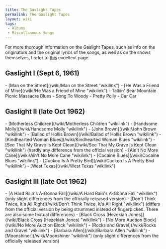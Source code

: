 ```yaml
---
title: The Gaslight Tapes
permalink: The Gaslight Tapes
layout: wiki
tags:
 - Albums
 - Miscellaneous Songs
---
```


For more thorough information on the Gaslight Tapes, such as info on the
originators and the original lyrics of the songs, as well as on the
shows themselves, I refer to
[this](http://www.bobsboots.com/CDs/Gaslight.html) excellent page.

<h2>
Gaslight I (Sept 6, 1961)

</h2>
-   [Man on the Street](/wiki/Man on the Street "wikilink")
-   [He Was a Friend of Mine](/wiki/He Was a Friend of Mine "wikilink")
-   Talkin' Bear Mountain Picnic Massacre Blues
-   Song To Woody
-   Pretty Polly
-   Car Car

<h2>
Gaslight II (late Oct 1962)

</h2>
-   [Motherless Children](/wiki/Motherless Children "wikilink")
-   [Handsome Molly](/wiki/Handsome Molly "wikilink")
-   [John Brown](/wiki/John Brown "wikilink")
-   [Ballad of Hollis Brown](/wiki/Ballad of Hollis Brown "wikilink")
-   [Kindhearted Woman Blues](/wiki/Kindhearted Woman Blues "wikilink")
-   [See That My Grave Is Kept
    Clean](/wiki/See That My Grave Is Kept Clean "wikilink") (hardly any
    difference from the official version)
-   [Ain't No More Cane](/wiki/Ain't No More Cane "wikilink")
-   [Cocaine Blues](/wiki/Cocaine Blues "wikilink")
-   [Cuckoo Is A Pretty Bird](/wiki/Cuckoo Is A Pretty Bird "wikilink")
-   [West Texas](/wiki/West Texas "wikilink")

<h2>
Gaslight III (late Oct 1962)

</h2>
-   [A Hard Rain's A-Gonna Fall](/wiki/A Hard Rain's A-Gonna Fall "wikilink")
    (only slight differences from the officially released version)
-   [Don't Think Twice, It's All
    Right](/wiki/Don't Think Twice, It's All Right "wikilink") (differs from
    the official version by being strummed instead of fingerpicked.
    There are also some textual differences)
-   [Black Cross (Hezekiah
    Jones)](/wiki/Black Cross (Hezekiah Jones) "wikilink")
-   [No More Auction Block](/wiki/No More Auction Block "wikilink")
-   [Rocks and Gravel](/wiki/Rocks and Gravel "wikilink")
-   [Barbara Allen](/wiki/Barbara Allen "wikilink")
-   [Moonshiner](/wiki/Moonshiner "wikilink") (only slight differences from
    the officially released version)

